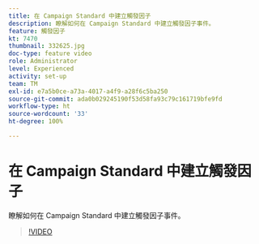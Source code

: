 ```yaml
---
title: 在 Campaign Standard 中建立觸發因子
description: 瞭解如何在 Campaign Standard 中建立觸發因子事件。
feature: 觸發因子
kt: 7470
thumbnail: 332625.jpg
doc-type: feature video
role: Administrator
level: Experienced
activity: set-up
team: TM
exl-id: e7a5b0ce-a73a-4017-a4f9-a28f6c5ba250
source-git-commit: ada0b029245190f53d58fa93c79c161719bfe9fd
workflow-type: ht
source-wordcount: '33'
ht-degree: 100%

---
```


# 在 Campaign Standard 中建立觸發因子

瞭解如何在 Campaign Standard 中建立觸發因子事件。

>[!VIDEO](https://video.tv.adobe.com/v/332625?quality=12)
